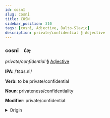 ```yaml
---
id: cosnî
slug: cosnî
title: COSN
sidebar_position: 310
tags: [cosnî, Adjective, Balto-Slavic]
description: private/confidential § Adjective
---
```


### cosnî&emsp;<span kind="abugida">ꞇ́ƨɟ</span>

*private/confidential* **§** [Adjective](../../tags/Adjective)

**IPA**: /ˈt͡ɕɑs.ni/

**Verb**: to be private/confidential

**Noun**: privateness/confidentiality

**Modifier**: private/confidential

<details>
    <summary>Origin</summary>
    Russian ча́стный částnyj [ˈt͡ɕasnɨj]<br/>
    <em>Balto-Slavic Language Family</em>
</details>